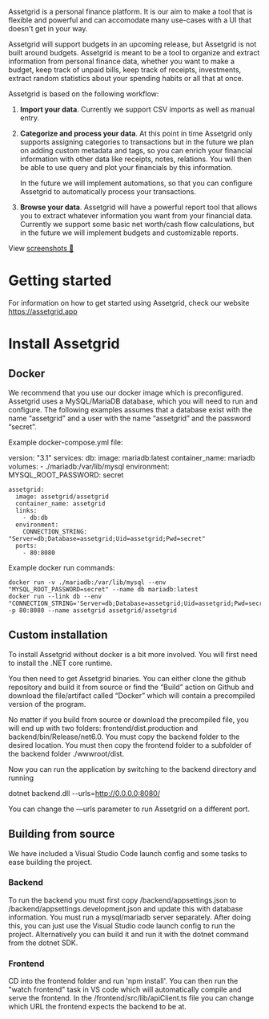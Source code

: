Assetgrid is a personal finance platform. It is our aim to make a tool that is flexible and powerful and can accomodate many use-cases with a UI that doesn't get in your way. 

Assetgrid will support budgets in an upcoming release, but Assetgrid is not built around budgets. Assetgrid is meant to be a tool to organize and extract information from personal finance data, whether you want to make a budget, keep track of unpaid bills, keep track of receipts, investments, extract random statistics about your spending habits or all that at once.

Assetgrid is based on the following workflow:

1. **Import your data**. Currently we support CSV imports as well as manual entry.
2. **Categorize and process your data**. At this point in time Assetgrid only supports assigning categories to transactions but in the future we plan on adding custom metadata and tags, so you can enrich your financial information with other data like receipts, notes, relations. You will then be able to use query and plot your financials by this information.

    In the future we will implement automations, so that you can configure Assetgrid to automatically process your transactions.

3. **Browse your data**. Assetgrid will have a powerful report tool that allows you to extract whatever information you want from your financial data. Currently we support some basic net worth/cash flow calculations, but in the future we will implement budgets and customizable reports.

View [screenshots 📸](https://assetgrid.app/screenshots)

# Getting started

For information on how to get started using Assetgrid, check our website https://assetgrid.app

# Install Assetgrid

## Docker

We recommend that you use our docker image which is preconfigured. Assetgrid uses a MySQL/MariaDB database, which you will need to run and configure. The following examples assumes that a database exist with the name “assetgrid” and a user with the name “assetgrid” and the password “secret”.

Example docker-compose.yml file:

version: "3.1"
  services:
    db:
      image: mariadb:latest
      container_name: mariadb
      volumes:
        -  ./mariadb:/var/lib/mysql
      environment:
        MYSQL_ROOT_PASSWORD: secret

    assetgrid:
      image: assetgrid/assetgrid
      container_name: assetgrid
      links:
        - db:db
      environment:
        CONNECTION_STRING: "Server=db;Database=assetgrid;Uid=assetgrid;Pwd=secret"
      ports:
        - 80:8080

Example docker run commands:

    docker run -v ./mariadb:/var/lib/mysql --env "MYSQL_ROOT_PASSWORD=secret" --name db mariadb:latest
    docker run --link db --env "CONNECTION_STRING='Server=db;Database=assetgrid;Uid=assetgrid;Pwd=secret'" -p 80:8080 --name assetgrid assetgrid/assetgrid

## Custom installation

To install Assetgrid without docker is a bit more involved. You will first need to install the .NET core runtime.

You then need to get Assetgrid binaries. You can either clone the github repository and build it from source or find the “Build” action on Github and download the file/artifact called “Docker” which will contain a precompiled version of the program.

No matter if you build from source or download the precompiled file, you will end up with two folders: frontend/dist.production and backend/bin/Release/net6.0. You must copy the backend folder to the desired location. You must then copy the frontend folder to a subfolder of the backend folder ./wwwroot/dist.

Now you can run the application by switching to the backend directory and running

dotnet backend.dll --urls=http://0.0.0.0:8080/

You can change the —urls parameter to run Assetgrid on a different port.

## Building from source

We have included a Visual Studio Code launch config and some tasks to ease building the project.

### Backend

To run the backend you must first copy /backend/appsettings.json to /backend/appsettings.development.json and update this with database information. You must run a mysql/mariadb server separately. After doing this, you can just use the Visual Studio code launch config to run the project. Alternatively you can build it and run it with the dotnet command from the dotnet SDK.

### Frontend

CD into the frontend folder and run 'npm install'. You can then run the "watch frontend" task in VS code which will automatically compile and serve the frontend.
In the /frontend/src/lib/apiClient.ts file you can change which URL the frontend expects the backend to be at.
